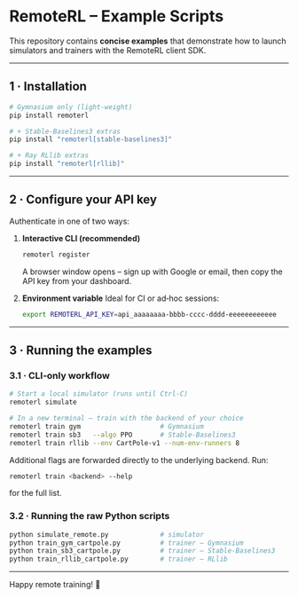 # RemoteRL – Example Scripts

This repository contains **concise examples** that demonstrate how to launch simulators and trainers with the RemoteRL client SDK.

---

## 1 · Installation

```bash
# Gymnasium only (light‑weight)
pip install remoterl

# + Stable‑Baselines3 extras
pip install "remoterl[stable-baselines3]"

# + Ray RLlib extras
pip install "remoterl[rllib]"
```

---

## 2 · Configure your API key

Authenticate in one of two ways:

1. **Interactive CLI (recommended)**

   ```bash
   remoterl register
   ```

   A browser window opens – sign up with Google or email, then copy the API key from your dashboard.

2. **Environment variable**
   Ideal for CI or ad‑hoc sessions:

   ```bash
   export REMOTERL_API_KEY=api_aaaaaaaa-bbbb-cccc-dddd-eeeeeeeeeeee
   ```

---

## 3 · Running the examples

### 3.1 · CLI‑only workflow

```bash
# Start a local simulator (runs until Ctrl‑C)
remoterl simulate

# In a new terminal – train with the backend of your choice
remoterl train gym                    # Gymnasium
remoterl train sb3   --algo PPO       # Stable‑Baselines3
remoterl train rllib --env CartPole-v1 --num-env-runners 8
```

Additional flags are forwarded directly to the underlying backend. Run:

```bash
remoterl train <backend> --help
```

for the full list.

### 3.2 · Running the raw Python scripts

```bash
python simulate_remote.py             # simulator
python train_gym_cartpole.py          # trainer – Gymnasium
python train_sb3_cartpole.py          # trainer – Stable‑Baselines3
python train_rllib_cartpole.py        # trainer – RLlib
```

---

Happy remote training! 🚀
